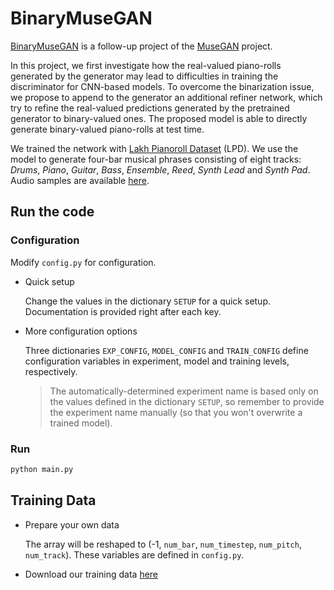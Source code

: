 # BinaryMuseGAN

[BinaryMuseGAN](https://salu133445.github.io/bmusegan/) is a follow-up project
of the [MuseGAN](https://salu133445.github.io/musegan/) project.

In this project, we first investigate how the real-valued piano-rolls generated
by the generator may lead to difficulties in training the discriminator for
CNN-based models. To overcome the binarization issue, we propose to append to
the generator an additional refiner network, which try to refine the real-valued
predictions generated by the pretrained generator to binary-valued ones. The
proposed model is able to directly generate binary-valued piano-rolls at test
time.

We trained the network with
[Lakh Pianoroll Dataset](https://salu133445.github.io/lakh-pianoroll-dataset/)
(LPD). We use the model to generate four-bar musical phrases consisting of eight
tracks: *Drums*, *Piano*, *Guitar*, *Bass*, *Ensemble*, *Reed*, *Synth Lead* and
*Synth Pad*. Audio samples are available
[here](https://salu133445.github.io/bmusegan/samples).

## Run the code

### Configuration

Modify `config.py` for configuration.

- Quick setup

  Change the values in the dictionary `SETUP` for a quick setup. Documentation
  is provided right after each key.

- More configuration options

  Three dictionaries `EXP_CONFIG`, `MODEL_CONFIG` and `TRAIN_CONFIG` define configuration variables in experiment, model and training levels,
  respectively.

  > The automatically-determined experiment name is based only on the values
defined in the dictionary `SETUP`, so remember to provide the experiment name
manually (so that you won't overwrite a trained model).

### Run

```bash
python main.py
```

## Training Data

- Prepare your own data

  The array will be reshaped to (-1, `num_bar`, `num_timestep`, `num_pitch`,
  `num_track`). These variables are defined in `config.py`.

- Download our training data [here](https://salu133445.github.io/bmusegan/data)
